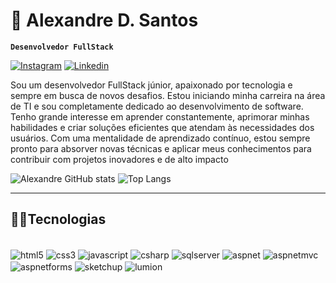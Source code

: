 # 👑 Alexandre D. Santos 
**`Desenvolvedor FullStack`** 

[![Instagram](https://img.shields.io/badge/Instagram-E4405F?style=for-the-badge&logo=instagram&logoColor=white)](https://www.instagram.com/xande_al10/)
[![Linkedin](https://img.shields.io/badge/LinkedIn-0077B5?style=for-the-badge&logo=linkedin&logoColor=white)](https://www.linkedin.com/in/alexandredsantos30/)

Sou um desenvolvedor FullStack júnior, apaixonado por tecnologia e sempre em busca de novos desafios. Estou iniciando minha carreira na área de TI e sou completamente dedicado ao desenvolvimento de software. Tenho grande interesse em aprender constantemente, aprimorar minhas habilidades e criar soluções eficientes que atendam às necessidades dos usuários. Com uma mentalidade de aprendizado contínuo, estou sempre pronto para absorver novas técnicas e aplicar meus conhecimentos para contribuir com projetos inovadores e de alto impacto

![Alexandre GitHub stats](https://github-readme-stats.vercel.app/api?username=AlexandreDSantos01&show_icons=true&theme=merko)
![Top Langs](https://github-readme-stats.vercel.app/api/top-langs/?username=AlexandreDSantos01&layout=compact&theme=merko)


---

## 🐱‍👤Tecnologias
<div style="display: inline_block"><br/>
 <img align="center" alt="html5" src="https://img.shields.io/badge/HTML5-E34F26?style=for-the-badge&logo=html5&logoColor=white" />
  <img align="center" alt="css3" src="https://img.shields.io/badge/CSS3-1572B6?style=for-the-badge&logo=css3&logoColor=white" />
  <img align="center" alt="javascript" src="https://img.shields.io/badge/JavaScript-F7DF1E?style=for-the-badge&logo=javascript&logoColor=black" />
  <img align="center" alt="csharp" src="https://img.shields.io/badge/C%23-239120?style=for-the-badge&logo=c-sharp&logoColor=white" />
  <img align="center" alt="sqlserver" src="https://img.shields.io/badge/SQL%20Server-CC2927?style=for-the-badge&logo=microsoftsqlserver&logoColor=white" />
  <img align="center" alt="aspnet" src="https://img.shields.io/badge/ASP.NET-5C2D91?style=for-the-badge&logo=.net&logoColor=white" />
  <img align="center" alt="aspnetmvc" src="https://img.shields.io/badge/ASP.NET%20MVC-5C2D91?style=for-the-badge&logo=.net&logoColor=white" />
  <img align="center" alt="aspnetforms" src="https://img.shields.io/badge/ASP.NET%20Forms-5C2D91?style=for-the-badge&logo=.net&logoColor=white" />
  <img align="center" alt="sketchup" src="https://img.shields.io/badge/SketchUp-DA251D?style=for-the-badge&logo=sketchup&logoColor=white" />
  <img align="center" alt="lumion" src="https://img.shields.io/badge/Lumion-0A4972?style=for-the-badge&logoColor=white" />


</div><br/>



